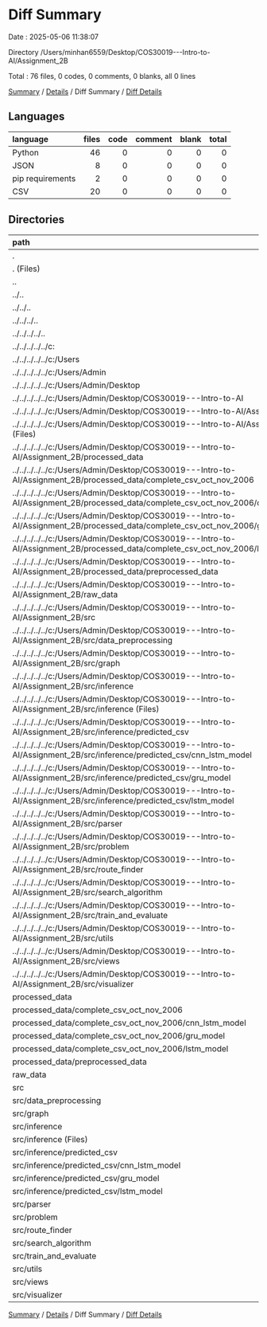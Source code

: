 # Diff Summary

Date : 2025-05-06 11:38:07

Directory /Users/minhan6559/Desktop/COS30019---Intro-to-AI/Assignment_2B

Total : 76 files,  0 codes, 0 comments, 0 blanks, all 0 lines

[Summary](results.md) / [Details](details.md) / Diff Summary / [Diff Details](diff-details.md)

## Languages
| language | files | code | comment | blank | total |
| :--- | ---: | ---: | ---: | ---: | ---: |
| Python | 46 | 0 | 0 | 0 | 0 |
| JSON | 8 | 0 | 0 | 0 | 0 |
| pip requirements | 2 | 0 | 0 | 0 | 0 |
| CSV | 20 | 0 | 0 | 0 | 0 |

## Directories
| path | files | code | comment | blank | total |
| :--- | ---: | ---: | ---: | ---: | ---: |
| . | 76 | 0 | 0 | 0 | 0 |
| . (Files) | 5 | 1,869 | 7 | 13 | 1,889 |
| .. | 38 | -4,422,601 | -540 | -942 | -4,424,083 |
| ../.. | 38 | -4,422,601 | -540 | -942 | -4,424,083 |
| ../../.. | 38 | -4,422,601 | -540 | -942 | -4,424,083 |
| ../../../.. | 38 | -4,422,601 | -540 | -942 | -4,424,083 |
| ../../../../.. | 38 | -4,422,601 | -540 | -942 | -4,424,083 |
| ../../../../../c: | 38 | -4,422,601 | -540 | -942 | -4,424,083 |
| ../../../../../c:/Users | 38 | -4,422,601 | -540 | -942 | -4,424,083 |
| ../../../../../c:/Users/Admin | 38 | -4,422,601 | -540 | -942 | -4,424,083 |
| ../../../../../c:/Users/Admin/Desktop | 38 | -4,422,601 | -540 | -942 | -4,424,083 |
| ../../../../../c:/Users/Admin/Desktop/COS30019---Intro-to-AI | 38 | -4,422,601 | -540 | -942 | -4,424,083 |
| ../../../../../c:/Users/Admin/Desktop/COS30019---Intro-to-AI/Assignment_2B | 38 | -4,422,601 | -540 | -942 | -4,424,083 |
| ../../../../../c:/Users/Admin/Desktop/COS30019---Intro-to-AI/Assignment_2B (Files) | 5 | -1,869 | -7 | -13 | -1,889 |
| ../../../../../c:/Users/Admin/Desktop/COS30019---Intro-to-AI/Assignment_2B/processed_data | 7 | -3,195,978 | 0 | -6 | -3,195,984 |
| ../../../../../c:/Users/Admin/Desktop/COS30019---Intro-to-AI/Assignment_2B/processed_data/complete_csv_oct_nov_2006 | 3 | -2,406,819 | 0 | -3 | -2,406,822 |
| ../../../../../c:/Users/Admin/Desktop/COS30019---Intro-to-AI/Assignment_2B/processed_data/complete_csv_oct_nov_2006/cnn_lstm_model | 1 | -802,273 | 0 | -1 | -802,274 |
| ../../../../../c:/Users/Admin/Desktop/COS30019---Intro-to-AI/Assignment_2B/processed_data/complete_csv_oct_nov_2006/gru_model | 1 | -802,273 | 0 | -1 | -802,274 |
| ../../../../../c:/Users/Admin/Desktop/COS30019---Intro-to-AI/Assignment_2B/processed_data/complete_csv_oct_nov_2006/lstm_model | 1 | -802,273 | 0 | -1 | -802,274 |
| ../../../../../c:/Users/Admin/Desktop/COS30019---Intro-to-AI/Assignment_2B/processed_data/preprocessed_data | 4 | -789,159 | 0 | -3 | -789,162 |
| ../../../../../c:/Users/Admin/Desktop/COS30019---Intro-to-AI/Assignment_2B/raw_data | 1 | -4,193 | 0 | -1 | -4,194 |
| ../../../../../c:/Users/Admin/Desktop/COS30019---Intro-to-AI/Assignment_2B/src | 25 | -1,220,561 | -533 | -922 | -1,222,016 |
| ../../../../../c:/Users/Admin/Desktop/COS30019---Intro-to-AI/Assignment_2B/src/data_preprocessing | 3 | -678 | -148 | -232 | -1,058 |
| ../../../../../c:/Users/Admin/Desktop/COS30019---Intro-to-AI/Assignment_2B/src/graph | 2 | -75 | -2 | -19 | -96 |
| ../../../../../c:/Users/Admin/Desktop/COS30019---Intro-to-AI/Assignment_2B/src/inference | 4 | -1,217,427 | -46 | -77 | -1,217,550 |
| ../../../../../c:/Users/Admin/Desktop/COS30019---Intro-to-AI/Assignment_2B/src/inference (Files) | 1 | -336 | -46 | -74 | -456 |
| ../../../../../c:/Users/Admin/Desktop/COS30019---Intro-to-AI/Assignment_2B/src/inference/predicted_csv | 3 | -1,217,091 | 0 | -3 | -1,217,094 |
| ../../../../../c:/Users/Admin/Desktop/COS30019---Intro-to-AI/Assignment_2B/src/inference/predicted_csv/cnn_lstm_model | 1 | -405,697 | 0 | -1 | -405,698 |
| ../../../../../c:/Users/Admin/Desktop/COS30019---Intro-to-AI/Assignment_2B/src/inference/predicted_csv/gru_model | 1 | -405,697 | 0 | -1 | -405,698 |
| ../../../../../c:/Users/Admin/Desktop/COS30019---Intro-to-AI/Assignment_2B/src/inference/predicted_csv/lstm_model | 1 | -405,697 | 0 | -1 | -405,698 |
| ../../../../../c:/Users/Admin/Desktop/COS30019---Intro-to-AI/Assignment_2B/src/parser | 1 | -135 | -15 | -32 | -182 |
| ../../../../../c:/Users/Admin/Desktop/COS30019---Intro-to-AI/Assignment_2B/src/problem | 2 | -138 | -14 | -36 | -188 |
| ../../../../../c:/Users/Admin/Desktop/COS30019---Intro-to-AI/Assignment_2B/src/route_finder | 2 | -392 | -59 | -87 | -538 |
| ../../../../../c:/Users/Admin/Desktop/COS30019---Intro-to-AI/Assignment_2B/src/search_algorithm | 2 | -163 | -14 | -64 | -241 |
| ../../../../../c:/Users/Admin/Desktop/COS30019---Intro-to-AI/Assignment_2B/src/train_and_evaluate | 2 | -420 | -78 | -111 | -609 |
| ../../../../../c:/Users/Admin/Desktop/COS30019---Intro-to-AI/Assignment_2B/src/utils | 1 | -476 | -81 | -136 | -693 |
| ../../../../../c:/Users/Admin/Desktop/COS30019---Intro-to-AI/Assignment_2B/src/views | 3 | -348 | -48 | -72 | -468 |
| ../../../../../c:/Users/Admin/Desktop/COS30019---Intro-to-AI/Assignment_2B/src/visualizer | 3 | -309 | -28 | -56 | -393 |
| processed_data | 7 | 3,195,978 | 0 | 6 | 3,195,984 |
| processed_data/complete_csv_oct_nov_2006 | 3 | 2,406,819 | 0 | 3 | 2,406,822 |
| processed_data/complete_csv_oct_nov_2006/cnn_lstm_model | 1 | 802,273 | 0 | 1 | 802,274 |
| processed_data/complete_csv_oct_nov_2006/gru_model | 1 | 802,273 | 0 | 1 | 802,274 |
| processed_data/complete_csv_oct_nov_2006/lstm_model | 1 | 802,273 | 0 | 1 | 802,274 |
| processed_data/preprocessed_data | 4 | 789,159 | 0 | 3 | 789,162 |
| raw_data | 1 | 4,193 | 0 | 1 | 4,194 |
| src | 25 | 1,220,561 | 533 | 922 | 1,222,016 |
| src/data_preprocessing | 3 | 678 | 148 | 232 | 1,058 |
| src/graph | 2 | 75 | 2 | 19 | 96 |
| src/inference | 4 | 1,217,427 | 46 | 77 | 1,217,550 |
| src/inference (Files) | 1 | 336 | 46 | 74 | 456 |
| src/inference/predicted_csv | 3 | 1,217,091 | 0 | 3 | 1,217,094 |
| src/inference/predicted_csv/cnn_lstm_model | 1 | 405,697 | 0 | 1 | 405,698 |
| src/inference/predicted_csv/gru_model | 1 | 405,697 | 0 | 1 | 405,698 |
| src/inference/predicted_csv/lstm_model | 1 | 405,697 | 0 | 1 | 405,698 |
| src/parser | 1 | 135 | 15 | 32 | 182 |
| src/problem | 2 | 138 | 14 | 36 | 188 |
| src/route_finder | 2 | 392 | 59 | 87 | 538 |
| src/search_algorithm | 2 | 163 | 14 | 64 | 241 |
| src/train_and_evaluate | 2 | 420 | 78 | 111 | 609 |
| src/utils | 1 | 476 | 81 | 136 | 693 |
| src/views | 3 | 348 | 48 | 72 | 468 |
| src/visualizer | 3 | 309 | 28 | 56 | 393 |

[Summary](results.md) / [Details](details.md) / Diff Summary / [Diff Details](diff-details.md)